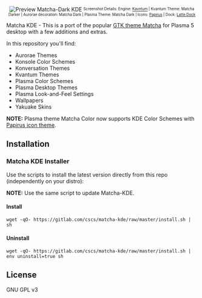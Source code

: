 <p align="center">
  <img src="https://gitlab.com/cscs/matcha-kde/raw/master/preview.png" alt="Preview Matcha-Dark KDE"/>
  <sup><sub>Screenshot Details: Engine: <a href="https://github.com/tsujan/Kvantum/tree/master/Kvantum">Kavntum</a> | Kvantum Theme: Matcha Darker | Aurorae decoration: Matcha Dark | Plasma Theme: Matcha Dark | Icons: <a href="https://github.com/PapirusDevelopmentTeam/papirus-icon-theme">Papirus</a> | Dock: <a href="https://github.com/psifidotos/Latte-Dock">Latte Dock</a></sub></sup>
</p>

Matcha KDE - This is a port of the popular [GTK theme Matcha](https://github.com/NicoHood/Matcha-theme) for Plasma 5 desktop with a few additions and extras.

In this repository you'll find:

- Aurorae Themes
- Konsole Color Schemes
- Konversation Themes
- Kvantum Themes
- Plasma Color Schemes
- Plasma Desktop Themes
- Plasma Look-and-Feel Settings
- Wallpapers
- Yakuake Skins

**NOTE:** Plasma theme Matcha Color now supports KDE Color Schemes with [Papirus icon theme](https://github.com/PapirusDevelopmentTeam/papirus-icon-theme).

## Installation

### Matcha KDE Installer

Use the scripts to install the latest version directly from this repo (independently on your distro):

**NOTE:** Use the same script to update Matcha-KDE.

#### Install

```
wget -qO- https://gitlab.com/cscs/matcha-kde/raw/master/install.sh | sh
```

#### Uninstall

```
wget -qO- https://gitlab.com/cscs/matcha-kde/raw/master/install.sh | env uninstall=true sh
```

<!-- ## Donate
If you like my project, you can donate at:

<span class="paypal"><a href="https://www.paypal.me/varlesh" title="Donate to this project using Paypal"><img src="https://www.paypalobjects.com/webstatic/mktg/Logo/pp-logo-100px.png" alt="PayPal donate button" /></a></span>
--> 

## License

GNU GPL v3